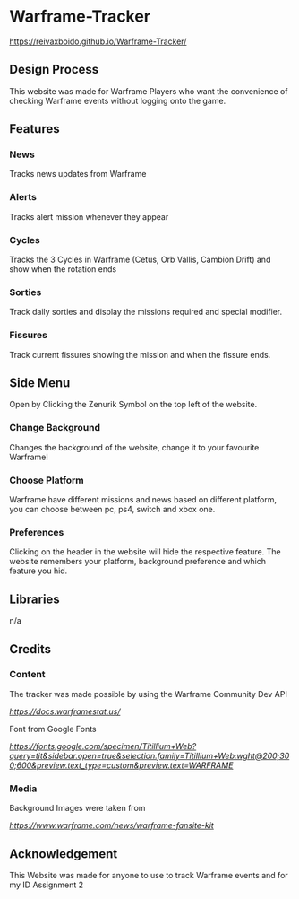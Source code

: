 # Warframe-Tracker
https://reivaxboido.github.io/Warframe-Tracker/

## Design Process
This website was made for Warframe Players who want the convenience of checking Warframe events without logging onto the game.

## Features

### News
Tracks news updates from Warframe

### Alerts
Tracks alert mission whenever they appear

### Cycles
Tracks the 3 Cycles in Warframe (Cetus, Orb Vallis, Cambion Drift) and show when the rotation ends

### Sorties
Track daily sorties and display the missions required and special modifier.

### Fissures
Track current fissures showing the mission and when the fissure ends.

## Side Menu
Open by Clicking the Zenurik Symbol on the top left of the website.

### Change Background
Changes the background of the website, change it to your favourite Warframe!

### Choose Platform
Warframe have different missions and news based on different platform, you can choose between pc, ps4, switch and xbox one.

### Preferences
Clicking on the header in the website will hide the respective feature.
The website remembers your platform, background preference and which feature you hid.

## Libraries
n/a

## Credits
### Content
The tracker was made possible by using the Warframe Community Dev API

*https://docs.warframestat.us/*

Font from Google Fonts

*https://fonts.google.com/specimen/Titillium+Web?query=tit&sidebar.open=true&selection.family=Titillium+Web:wght@200;300;600&preview.text_type=custom&preview.text=WARFRAME*

### Media
Background Images were taken from

*https://www.warframe.com/news/warframe-fansite-kit*

## Acknowledgement
This Website was made for anyone to use to track Warframe events and for my ID Assignment 2
